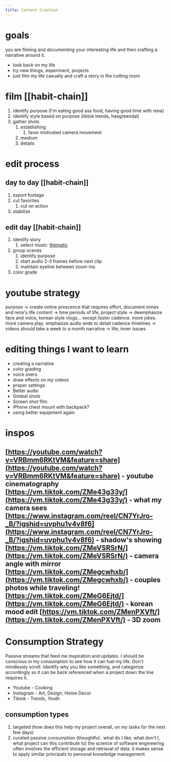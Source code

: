 ```yaml
---
title: Content Creation
---
```


# goals
 you are filming and documenting your interesting life and then crafting a narrative around it. 
- look back on my life
- try new things, experiment, projects
- just film my life casually and craft a story in the cutting room

# film [[habit-chain]]
1. identify purpose (I'm eating good ass food, having good time with rena)
2. identify style based on purpose (tiktok trends, haegreendal)
3. gather shots
    1. establishing
        1. favor motivated camera movement
    2. medium
    3. details

# edit process
## day to day [[habit-chain]]
1. export footage
2. cut favorites
    1. cut on action
3. stabilize

## edit day [[habit-chain]]
1. identify story
    1. select music: [thematic](https://hellothematic.com/)
2. group scenes 
    1. identify purpose
    2. start audio 2-3 frames before next clip
    3. maintain eyeline between zoom-ins
3. color grade

# youtube strategy
purpose → create online prescence that requires effort, document mines and rena's life
content → time periods of life, project
style → deemphasize face and voice, korean style vlogs... except faster cadence. more jokes. more camera play. emphasize audio
wide to detail cadence
timelines → videos should take a week to a month
narrative → life, inner issues

# editing things I want to learn
- creating a narrative
- color grading
- voice overs
- draw effects on my videos
- proper settings
- Better audio
- Gimbal shots
- Screen shot film
- iPhone chest mount with backpack?
- using better equipment again

# inspos
[https://youtube.com/watch?v=VRBmm6RKtVM&feature=share](https://youtube.com/watch?v=VRBmm6RKtVM&feature=share) - youtube cinematography
[https://vm.tiktok.com/ZMe43g33y/](https://vm.tiktok.com/ZMe43g33y/) - what my camera sees
[https://www.instagram.com/reel/CN7YrJro-_B/?igshid=uvphu1v4v8f6](https://www.instagram.com/reel/CN7YrJro-_B/?igshid=uvphu1v4v8f6) - shadow's showing
[https://vm.tiktok.com/ZMeVSRSrN/](https://vm.tiktok.com/ZMeVSRSrN/) - camera angle with mirror 
[https://vm.tiktok.com/ZMegcwhxb/](https://vm.tiktok.com/ZMegcwhxb/) - couples photos while traveling!
[https://vm.tiktok.com/ZMeG6Ejtd/](https://vm.tiktok.com/ZMeG6Ejtd/) - korean mood edit
[https://vm.tiktok.com/ZMenPXVft/](https://vm.tiktok.com/ZMenPXVft/) - 3D zoom
---

# Consumption Strategy
Passive streams that feed me inspiration and updates. I should be conscious in my consumption to see how it can fuel my life. Don't mindlessly scroll. Identify why you like something, and categorize accordingly so it can be back referenced when a project down the line requires it. 
- Youtube - Cooking
- Instagram - Art, Design, Home Decor
- Tiktok - Trends, Youth

## consumption types
1. targeted (how does this help my project overall, on my tasks for the next few days)
2. curated passive consumption (thoughtful.. what do I like. what don't I, what project can this contribute to)
the science of software engineering often involves the efficient storage and retrieval of data. it makes sense to apply similar principals to personal knowledge management. 
